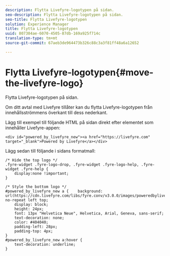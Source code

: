 ```yaml
---
description: Flytta Livefyre-logotypen på sidan.
seo-description: Flytta Livefyre-logotypen på sidan.
seo-title: Flytta Livefyre-logotypen
solution: Experience Manager
title: Flytta Livefyre-logotypen
uuid: 807304ae-6070-4505-87db-169a925f714c
translation-type: tm+mt
source-git-commit: 67aeb3de964473b326c88c3a3f81ff48a6a12652

---
```



# Flytta Livefyre-logotypen{#move-the-livefyre-logo}

Flytta Livefyre-logotypen på sidan.

Om ditt avtal med Livefyre tillåter kan du flytta Livefyre-logotypen från innehållsströmmens överkant till dess nederkant.

Lägg till exempel till följande HTML på sidan direkt efter elementet som innehåller Livefyre-appen:

```
<div id="powered_by_livefyre_new"><a href="https://livefyre.com" target="_blank">Powered by Livefyre</a></div>
```

Lägg sedan till följande i sidans formatmall:

```
/* Hide the top logo */ 
.fyre-widget .fyre-logo-drop, .fyre-widget .fyre-logo-help, .fyre-widget .fyre-help { 
    display:none !important; 
} 
  
/* Style the bottom logo */ 
#powered_by_livefyre_new a {    background: url(https://cdn.livefyre.com/libs/fyre.conv/v3.0.0/images/poweredbylivefyre.png) no-repeat left top; 
    display: block; 
    height: 24px; 
    font: 13px "Helvetica Neue", Helvetica, Arial, Geneva, sans-serif; 
    text-decoration: none; 
    color: #404040; 
    padding-left: 28px; 
    padding-top: 4px; 
} 
#powered_by_livefyre_new a:hover { 
    text-decoration: underline; 
}
```

